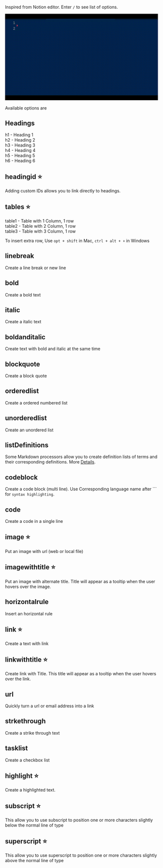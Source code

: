 Inspired from Notion editor. Enter `/` to see list of options. 

![Demo GIF](files\demo.gif)

Available options are
## Headings

h1 - Heading 1  
h2 - Heading 2  
h3 - Heading 3  
h4 - Heading 4  
h5 - Heading 5  
h6 - Heading 6  

## headingid ⭐️

Adding custom IDs allows you to link directly to headings.

## tables ⭐️

table1 - Table with 1 Column, 1 row  
table2 - Table with 2 Column, 1 row  
table3 - Table with 3 Column, 1 row  

To insert extra row, Use `opt + shift` in Mac, `ctrl + alt + ⬇️` in Windows

## linebreak 

Create a line break or new line

## bold

Create a bold text

## italic 

Create a italic text

## boldanditalic 

Create text with bold and italic at the same time

## blockquote 

Create a block quote 

## orderedlist 

Create a ordered numbered list

## unorderedlist 

Create an unordered list 

## listDefinitions 

Some Markdown processors allow you to create definition lists of terms and their corresponding definitions. More [Details](https://www.markdownguide.org/extended-syntax/#definition-lists).

## codeblock

Create a code block (multi line). Use Corresponding language name after \``` for `syntax highlighting`.  

## code

Create a code in a single line

## image ⭐️

Put an image with url (web or local file)

## imagewithtitle ⭐️

Put an image with alternate title. Title will appear as a tooltip when the user hovers over the image.


## horizontalrule 

Insert an horizontal rule

## link ⭐️

Create a text with link

## linkwithtitle ⭐️

Create link with Title. This title will appear as a tooltip when the user hovers over the link.

## url 

Quickly turn a url or email address into a link

## strkethrough 

Create a strike through text

## tasklist 

Create a checkbox list 

## highlight ⭐️

Create a highlighted text. 

## subscript ⭐️

This allow you to use subscript to position one or more characters slightly below the normal line of type

## superscript ⭐️

This allow you to use superscript to position one or more characters slightly above the normal line of type


